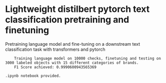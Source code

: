 # Lightweight distilbert pytorch text classification pretraining and finetuning

Pretraining language model and fine-tuning on a downstream text classification task with transformers and pytorch

        Training language model on 10000 checks, finetuning and testing on 3000 labeled objects with 15 different categories of brands.
        F1 Score achieved: 0.9990600943565369

`.ipynb notebook provided.`
